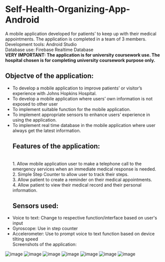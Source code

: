 # Self-Health-Organizing-App-Android
A mobile application developed for patients’ to keep up with their medical appointments.
The application is completed in a team of 3 members.
</br>Development tools: Android Studio
</br>Database use: Firebase Realtime Database
</br><b>VERY IMPORTANT: The application is for university coursework use. 
The hospital chosen is for completing university coursework purpose only.</b>
</br><h2>Objectve of the application: </h2>
- To develop a mobile application to improve patients’ or visitor’s experience with Johns Hopkins Hospital.
- To develop a mobile application where users’ own information is not exposed to other user
- To implement suitable function for the mobile application.
- To implement appropriate sensors to enhance users’ experience in using the application.
- To implement real time database in the mobile application where user always get the latest information.
</br><h2>Features of the application:</h2>
</br>1. Allow mobile application user to make a telephone call to the emergency services when an immediate medical response is needed.
</br>2. Simple Step Counter to allow user to track their steps.
</br>3. Allow patient to create a reminder on their medical appointments.
</br>4. Allow patient to view their medical record and their personal information.
</br><h2>Sensors used:</h2>
- Voice to text: Change to respective function/interface based on user's input 
- Gyroscope: Use in step counter
- Accelerometer: Use to prompt voice to text function based on device tilting speed
</br>Screenshots of the application:

![image](https://user-images.githubusercontent.com/44870863/67847880-94881080-fb3e-11e9-877e-21c29e3c4551.png)
![image](https://user-images.githubusercontent.com/44870863/67847887-97830100-fb3e-11e9-92d9-a75d68174110.png)
![image](https://user-images.githubusercontent.com/44870863/67847890-994cc480-fb3e-11e9-9805-526376b11d90.png)
![image](https://user-images.githubusercontent.com/44870863/67847891-9b168800-fb3e-11e9-93be-7364f8b20c2a.png)
![image](https://user-images.githubusercontent.com/44870863/67847903-9eaa0f00-fb3e-11e9-9ec8-e09b674a5bfb.png)
![image](https://user-images.githubusercontent.com/44870863/67847913-a1a4ff80-fb3e-11e9-8931-14474c1f5c28.png)
![image](https://user-images.githubusercontent.com/44870863/67847917-a49ff000-fb3e-11e9-8729-7633d7f5fd59.png)

